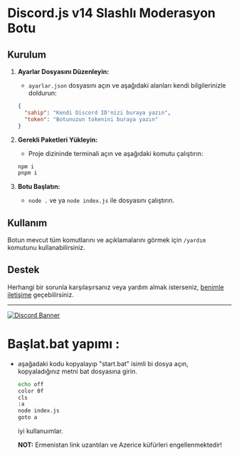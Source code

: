 # Discord.js v14 Slashlı Moderasyon Botu


## Kurulum
1. **Ayarlar Dosyasını Düzenleyin:**
    - `ayarlar.json` dosyasını açın ve aşağıdaki alanları kendi bilgilerinizle doldurun:
    ```json
    {
      "sahip": "Kendi Discord ID'nizi buraya yazın",
      "token": "Botunuzun tokenini buraya yazın"
    }
    ```
    
2. **Gerekli Paketleri Yükleyin:**
    - Proje dizininde terminali açın ve aşağıdaki komutu çalıştırın:
    ```bash
    npm i
    pnpm i
    ```
3. **Botu Başlatın:**
    - `node .` ve ya `node index.js` ile dosyasını çalıştırın.

## Kullanım

Botun mevcut tüm komutlarını ve açıklamalarını görmek için `/yardım` komutunu kullanabilirsiniz.

## Destek

Herhangi bir sorunla karşılaşırsanız veya yardım almak isterseniz, [benimle iletişime](https://discord.com/users/657241749579759616) geçebilirsiniz.

---

[![Discord Banner](https://api.weblutions.com/discord/invite/bdfd/)](https://discord.gg/bdfd)



# Başlat.bat yapımı :
- aşağadaki kodu kopyalayıp "start.bat" isimli bi dosya açın, kopyaladığınız metni bat dosyasına girin.
    ```bash
    echo off
    color 0f
    cls
    :a
    node index.js
    goto a
    ```

    iyi kullanuımlar.

  **NOT:** Ermenistan link uzantıları ve Azerice küfürleri engellenmektedir!
